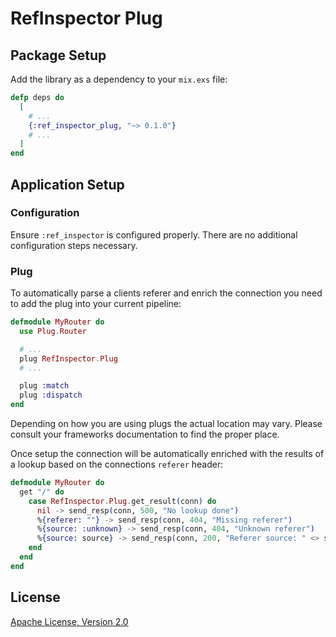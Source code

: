 # RefInspector Plug

## Package Setup

Add the library as a dependency to your `mix.exs` file:

```elixir
defp deps do
  [
    # ...
    {:ref_inspector_plug, "~> 0.1.0"}
    # ...
  ]
end
```

## Application Setup

### Configuration

Ensure `:ref_inspector` is configured properly. There are no additional configuration steps necessary.

### Plug

To automatically parse a clients referer and enrich the connection you need to add the plug into your current pipeline:

```elixir
defmodule MyRouter do
  use Plug.Router

  # ...
  plug RefInspector.Plug
  # ...

  plug :match
  plug :dispatch
end
```

Depending on how you are using plugs the actual location may vary. Please consult your frameworks documentation to find the proper place.

Once setup the connection will be automatically enriched with the results of a lookup based on the connections `referer` header:

```elixir
defmodule MyRouter do
  get "/" do
    case RefInspector.Plug.get_result(conn) do
      nil -> send_resp(conn, 500, "No lookup done")
      %{referer: ""} -> send_resp(conn, 404, "Missing referer")
      %{source: :unknown} -> send_resp(conn, 404, "Unknown referer")
      %{source: source} -> send_resp(conn, 200, "Referer source: " <> source)
    end
  end
end
```

## License

[Apache License, Version 2.0](http://www.apache.org/licenses/LICENSE-2.0)
